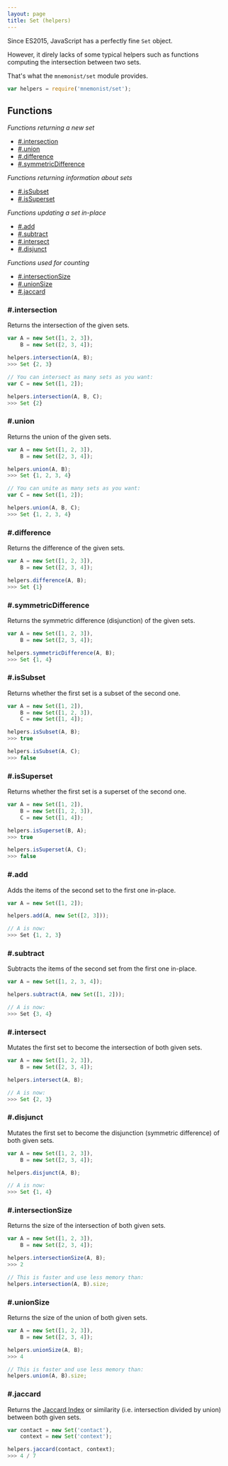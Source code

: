 ```yaml
---
layout: page
title: Set (helpers)
---
```


Since ES2015, JavaScript has a perfectly fine `Set` object.

However, it direly lacks of some typical helpers such as functions computing the intersection between two sets.

That's what the `mnemonist/set` module provides.

```js
var helpers = require('mnemonist/set');
```

## Functions

*Functions returning a new set*

* [#.intersection](#intersection)
* [#.union](#union)
* [#.difference](#difference)
* [#.symmetricDifference](#symmetricdifference)

*Functions returning information about sets*

* [#.isSubset](#issubset)
* [#.isSuperset](#issuperset)

*Functions updating a set in-place*

* [#.add](#add)
* [#.subtract](#subtract)
* [#.intersect](#intersect)
* [#.disjunct](#disjunct)

*Functions used for counting*

* [#.intersectionSize](#intersectionsize)
* [#.unionSize](#unionsize)
* [#.jaccard](#jaccard)

### #.intersection

Returns the intersection of the given sets.

```js
var A = new Set([1, 2, 3]),
    B = new Set([2, 3, 4]);

helpers.intersection(A, B);
>>> Set {2, 3}

// You can intersect as many sets as you want:
var C = new Set([1, 2]);

helpers.intersection(A, B, C);
>>> Set {2}
```

### #.union

Returns the union of the given sets.

```js
var A = new Set([1, 2, 3]),
    B = new Set([2, 3, 4]);

helpers.union(A, B);
>>> Set {1, 2, 3, 4}

// You can unite as many sets as you want:
var C = new Set([1, 2]);

helpers.union(A, B, C);
>>> Set {1, 2, 3, 4}
```

### #.difference

Returns the difference of the given sets.

```js
var A = new Set([1, 2, 3]),
    B = new Set([2, 3, 4]);

helpers.difference(A, B);
>>> Set {1}
```

### #.symmetricDifference

Returns the symmetric difference (disjunction) of the given sets.

```js
var A = new Set([1, 2, 3]),
    B = new Set([2, 3, 4]);

helpers.symmetricDifference(A, B);
>>> Set {1, 4}
```

### #.isSubset

Returns whether the first set is a subset of the second one.

```js
var A = new Set([1, 2]),
    B = new Set([1, 2, 3]),
    C = new Set([1, 4]);

helpers.isSubset(A, B);
>>> true

helpers.isSubset(A, C);
>>> false
```

### #.isSuperset

Returns whether the first set is a superset of the second one.

```js
var A = new Set([1, 2]),
    B = new Set([1, 2, 3]),
    C = new Set([1, 4]);

helpers.isSuperset(B, A);
>>> true

helpers.isSuperset(A, C);
>>> false
```

### #.add

Adds the items of the second set to the first one in-place.

```js
var A = new Set([1, 2]);

helpers.add(A, new Set([2, 3]));

// A is now:
>>> Set {1, 2, 3}
```

### #.subtract

Subtracts the items of the second set from the first one in-place.

```js
var A = new Set([1, 2, 3, 4]);

helpers.subtract(A, new Set([1, 2]));

// A is now:
>>> Set {3, 4}
```

### #.intersect

Mutates the first set to become the intersection of both given sets.

```js
var A = new Set([1, 2, 3]),
    B = new Set([2, 3, 4]);

helpers.intersect(A, B);

// A is now:
>>> Set {2, 3}
```

### #.disjunct

Mutates the first set to become the disjunction (symmetric difference) of both given sets.

```js
var A = new Set([1, 2, 3]),
    B = new Set([2, 3, 4]);

helpers.disjunct(A, B);

// A is now:
>>> Set {1, 4}
```

### #.intersectionSize

Returns the size of the intersection of both given sets.

```js
var A = new Set([1, 2, 3]),
    B = new Set([2, 3, 4]);

helpers.intersectionSize(A, B);
>>> 2

// This is faster and use less memory than:
helpers.intersection(A, B).size;
```

### #.unionSize

Returns the size of the union of both given sets.

```js
var A = new Set([1, 2, 3]),
    B = new Set([2, 3, 4]);

helpers.unionSize(A, B);
>>> 4

// This is faster and use less memory than:
helpers.union(A, B).size;
```

### #.jaccard

Returns the [Jaccard Index](https://en.wikipedia.org/wiki/Jaccard_index) or similarity (i.e. intersection divided by union) between both given sets.

```js
var contact = new Set('contact'),
    context = new Set('context');

helpers.jaccard(contact, context);
>>> 4 / 7
```
